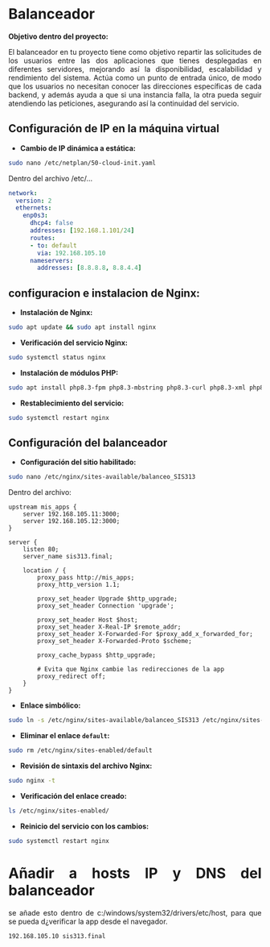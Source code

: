 # **Balanceador**
<div align="justify">

**Objetivo dentro del proyecto:** 

El balanceador en tu proyecto tiene como objetivo repartir las solicitudes de los usuarios entre las dos aplicaciones que tienes desplegadas en diferentes servidores, mejorando así la disponibilidad, escalabilidad y rendimiento del sistema. Actúa como un punto de entrada único, de modo que los usuarios no necesitan conocer las direcciones específicas de cada backend, y además ayuda a que si una instancia falla, la otra pueda seguir atendiendo las peticiones, asegurando así la continuidad del servicio.  


## **Configuración de IP en la máquina virtual**

* **Cambio de IP dinámica a estática:**
```bash
sudo nano /etc/netplan/50-cloud-init.yaml
```

Dentro del archivo /etc/...
```yaml
network:
  version: 2
  ethernets:
    enp0s3:
      dhcp4: false
      addresses: [192.168.1.101/24]
      routes:
      - to: default
        via: 192.168.105.10
      nameservers:
        addresses: [8.8.8.8, 8.8.4.4]
```

## **configuracion e instalacion de Nginx:**

* **Instalación de Nginx:**
```bash
sudo apt update && sudo apt install nginx
```

* **Verificación del servicio Nginx:**
```bash
sudo systemctl status nginx
```

* **Instalación de módulos PHP:**
```bash
sudo apt install php8.3-fpm php8.3-mbstring php8.3-curl php8.3-xml php8.3-mysql php8.3-zip
```

* **Restablecimiento del servicio:**
```bash
sudo systemctl restart nginx
```

## **Configuración del balanceador**

* **Configuración del sitio habilitado:**
```bash
sudo nano /etc/nginx/sites-available/balanceo_SIS313
```

Dentro del archivo:
```nginx
upstream mis_apps {
    server 192.168.105.11:3000;
    server 192.168.105.12:3000;
}

server {
    listen 80;
    server_name sis313.final;

    location / {
        proxy_pass http://mis_apps;
        proxy_http_version 1.1;

        proxy_set_header Upgrade $http_upgrade;
        proxy_set_header Connection 'upgrade';

        proxy_set_header Host $host;
        proxy_set_header X-Real-IP $remote_addr;
        proxy_set_header X-Forwarded-For $proxy_add_x_forwarded_for;
        proxy_set_header X-Forwarded-Proto $scheme;

        proxy_cache_bypass $http_upgrade;

        # Evita que Nginx cambie las redirecciones de la app
        proxy_redirect off;
    }
}
```

* **Enlace simbólico:**
```bash
sudo ln -s /etc/nginx/sites-available/balanceo_SIS313 /etc/nginx/sites-enabled/
```

* **Eliminar el enlace `default`:**
```bash
sudo rm /etc/nginx/sites-enabled/default
```

* **Revisión de sintaxis del archivo Nginx:**
```bash
sudo nginx -t
```


* **Verificación del enlace creado:**
```bash
ls /etc/nginx/sites-enabled/
```

* **Reinicio del servicio con los cambios:**
```bash
sudo systemctl restart nginx
```

# **Añadir a hosts IP y DNS del balanceador**

se añade esto dentro de c:/windows/system32/drivers/etc/host, para que se pueda d¿verificar la app desde el navegador.

```bash
192.168.105.10 sis313.final
```

</div>
